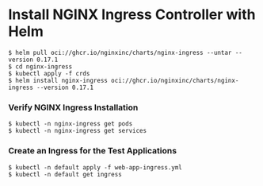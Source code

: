 
# Install NGINX Ingress Controller with Helm
```
$ helm pull oci://ghcr.io/nginxinc/charts/nginx-ingress --untar --version 0.17.1
$ cd nginx-ingress
$ kubectl apply -f crds
$ helm install nginx-ingress oci://ghcr.io/nginxinc/charts/nginx-ingress --version 0.17.1 
```

### Verify NGINX Ingress Installation
```
$ kubectl -n nginx-ingress get pods
$ kubectl -n nginx-ingress get services
```

### Create an Ingress for the Test Applications
```
$ kubectl -n default apply -f web-app-ingress.yml
$ kubectl -n default get ingress
```
